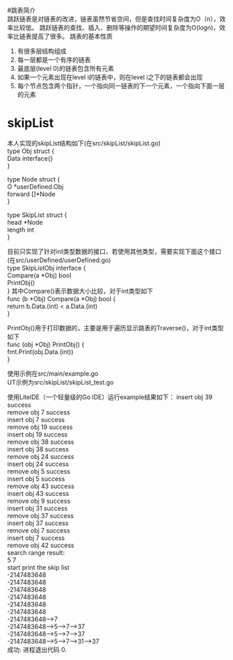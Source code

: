 #跳表简介  
跳跃链表是对链表的改进，链表虽然节省空间，但是查找时间复杂度为O（n），效率比较低。
跳跃链表的查找、插入、删除等操作的期望时间复杂度为O(logn)，效率比链表提高了很多。
跳表的基本性质
1. 有很多层结构组成
2. 每一层都是一个有序的链表
3. 最底层(level 0)的链表包含所有元素
4. 如果一个元素出现在level i的链表中，则在level i之下的链表都会出现
5. 每个节点包含两个指针，一个指向同一链表的下一个元素，一个指向下面一层的元素

# skipList
本人实现的skipList结构如下(在src/skipList/skipList.go)  
type Obj struct {  
	Data interface{}  
}  

type Node struct {  
	O       *userDefined.Obj  
	forward []*Node  
}  

type SkipList struct {  
	head   *Node  
	length int  
}  

目前只实现了针对int类型数据的接口，若使用其他类型，需要实现下面这个接口(在src/userDefined/userDefined.go)  
type SkipListObj interface {  
	Compare(a *Obj) bool  
	PrintObj()  
}
其中Compare()表示数据大小比较，对于int类型如下  
func (b *Obj) Compare(a *Obj) bool {  
	return b.Data.(int) < a.Data.(int)  
}  

PrintObj()用于打印数据的，主要是用于遍历显示跳表的Traverse()，对于int类型如下  
func (obj *Obj) PrintObj() {  
	fmt.Print(obj.Data.(int))  
}  

使用示例在src/main/example.go  
UT示例为src/skipList/skipList_test.go  

使用LiteIDE（一个轻量级的Go IDE）运行example结果如下：
insert obj  39  success  
remove obj 7 success  
insert obj  7  success  
remove obj 19 success  
insert obj  19  success  
remove obj 38 success  
insert obj  38  success  
remove obj 24 success  
insert obj  24  success  
remove obj 5 success  
insert obj  5  success  
remove obj 43 success  
insert obj  43  success  
remove obj 9 success  
insert obj  31  success  
remove obj 37 success  
insert obj  37  success  
remove obj 7 success  
insert obj  7  success  
remove obj 42 success  
search range result:  
5 7   
start print the skip list  
-2147483648  
-2147483648  
-2147483648  
-2147483648  
-2147483648  
-2147483648  
-2147483648-->7  
-2147483648-->5-->7-->37  
-2147483648-->5-->7-->37  
-2147483648-->5-->7-->31-->37  
成功: 进程退出代码 0.  
